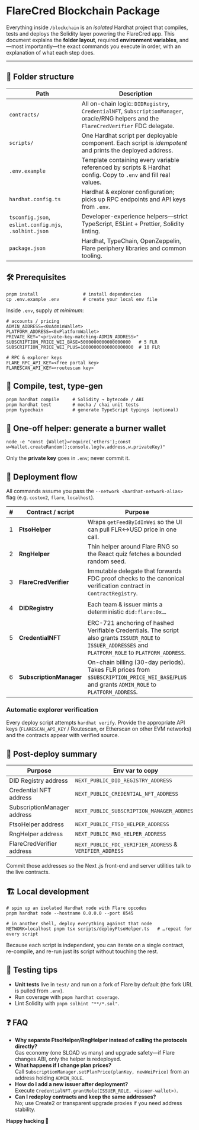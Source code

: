 # FlareCred Blockchain Package

Everything inside `/blockchain` is an _isolated_ Hardhat project that compiles, tests and deploys the Solidity layer powering the FlareCred app. This document explains the **folder layout**, required **environment variables**, and—most importantly—the exact commands you execute in order, with an explanation of what each step does.

- - -

## 📂 Folder structure

| Path | Description |
| --- | --- |
| `contracts/` | All on-chain logic: `DIDRegistry`, `CredentialNFT`, `SubscriptionManager`, oracle/RNG helpers and the `FlareCredVerifier` FDC delegate. |
| `scripts/` | One Hardhat script per deployable component. Each script is _idempotent_ and prints the deployed address. |
| `.env.example` | Template containing every variable referenced by scripts & Hardhat config. Copy to `.env` and fill real values. |
| `hardhat.config.ts` | Hardhat & explorer configuration; picks up RPC endpoints and API keys from `.env`. |
| `tsconfig.json`, `eslint.config.mjs`, `.solhint.json` | Developer-experience helpers—strict TypeScript, ESLint + Prettier, Solidity linting. |
| `package.json` | Hardhat, TypeChain, OpenZeppelin, Flare periphery libraries and common tooling. |

## 🛠 Prerequisites

```
pnpm install                 # install dependencies
cp .env.example .env         # create your local env file
```

Inside `.env`, supply _at minimum_:

```
# accounts / pricing
ADMIN_ADDRESS=<0xAdminWallet>
PLATFORM_ADDRESS=<0xPlatformWallet>
PRIVATE_KEY="<private-key-matching-ADMIN_ADDRESS>"
SUBSCRIPTION_PRICE_WEI_BASE=5000000000000000000   # 5 FLR
SUBSCRIPTION_PRICE_WEI_PLUS=10000000000000000000  # 10 FLR

# RPC & explorer keys
FLARE_RPC_API_KEY=<free portal key>
FLARESCAN_API_KEY=<routescan key>
```

## 🔨 Compile, test, type-gen

```
pnpm hardhat compile     # Solidity → bytecode / ABI
pnpm hardhat test        # mocha / chai unit tests
pnpm typechain           # generate TypeScript typings (optional)
```

## 📝 One-off helper: generate a burner wallet

```
node -e "const {Wallet}=require('ethers');const w=Wallet.createRandom();console.log(w.address,w.privateKey)"
```

Only the **private key** goes in `.env`; never commit it.

## 🚀 Deployment flow

All commands assume you pass the `--network <hardhat-network-alias>` flag (e.g. `coston2`, `flare`, `localhost`).

| #   | Contract / script | Purpose | Command |
| --- | --- | --- | --- |
| 1   | **FtsoHelper** | Wraps `getFeedByIdInWei` so the UI can pull FLR↔USD price in one call. | `pnpm hardhat run scripts/deployFtsoHelper.ts --network coston2` |
| 2   | **RngHelper** | Thin helper around Flare RNG so the React quiz fetches a bounded random seed. | `pnpm hardhat run scripts/deployRngHelper.ts --network coston2` |
| 3   | **FlareCredVerifier** | Immutable delegate that forwards FDC proof checks to the canonical verification contract in `ContractRegistry`. | `pnpm hardhat run scripts/deployFlareCredVerifier.ts --network coston2` |
| 4   | **DIDRegistry** | Each team & issuer mints a deterministic `did:flare:0x…`. | `pnpm hardhat run scripts/deployDIDRegistry.ts --network coston2` |
| 5   | **CredentialNFT** | ERC-721 anchoring of hashed Verifiable Credentials. The script also grants `ISSUER_ROLE` to `ISSUER_ADDRESSES` and `PLATFORM_ROLE` to `PLATFORM_ADDRESS`. | `pnpm hardhat run scripts/deployCredentialNFT.ts --network coston2` |
| 6   | **SubscriptionManager** | On-chain billing (30-day periods). Takes FLR prices from `$SUBSCRIPTION_PRICE_WEI_BASE`/`PLUS` and grants `ADMIN_ROLE` to `PLATFORM_ADDRESS`. | `pnpm hardhat run scripts/deploySubscriptionManager.ts --network coston2` |

### Automatic explorer verification

Every deploy script attempts `hardhat verify`. Provide the appropriate API keys (`FLARESCAN_API_KEY` / Routescan, or Etherscan on other EVM networks) and the contracts appear with verified source.

## 🔑 Post-deploy summary

| Purpose | Env var to copy | Where to paste |
| --- | --- | --- |
| DID Registry address | `NEXT_PUBLIC_DID_REGISTRY_ADDRESS` | `/web/.env` |
| Credential NFT address | `NEXT_PUBLIC_CREDENTIAL_NFT_ADDRESS` | `/web/.env` |
| SubscriptionManager address | `NEXT_PUBLIC_SUBSCRIPTION_MANAGER_ADDRESS` | `/web/.env` |
| FtsoHelper address | `NEXT_PUBLIC_FTSO_HELPER_ADDRESS` | `/web/.env` |
| RngHelper address | `NEXT_PUBLIC_RNG_HELPER_ADDRESS` | `/web/.env` |
| FlareCredVerifier address | `NEXT_PUBLIC_FDC_VERIFIER_ADDRESS` & `VERIFIER_ADDRESS` | `/web/.env` and `/blockchain/.env` |

Commit those addresses so the Next .js front-end and server utilities talk to the live contracts.

## 🏗 Local development

```
# spin up an isolated Hardhat node with Flare opcodes
pnpm hardhat node --hostname 0.0.0.0 --port 8545

# in another shell, deploy everything against that node
NETWORK=localhost pnpm tsx scripts/deployFtsoHelper.ts   # …repeat for every script
```

Because each script is independent, you can iterate on a single contract, re-compile, and re-run just its script without touching the rest.

## 🧪 Testing tips

*   **Unit tests** live in `test/` and run on a fork of Flare by default (the fork URL is pulled from `.env`).
*   Run coverage with `pnpm hardhat coverage`.
*   Lint Solidity with `pnpm solhint "**/*.sol"`.

## ❓ FAQ

*   **Why separate FtsoHelper/RngHelper instead of calling the protocols directly?**  
    Gas economy (one SLOAD vs many) and upgrade safety—if Flare changes ABI, only the helper is redeployed.
*   **What happens if I change plan prices?**  
    Call `SubscriptionManager.setPlanPrice(planKey, newWeiPrice)` from an address holding `ADMIN_ROLE`.
*   **How do I add a new issuer after deployment?**  
    Execute `CredentialNFT.grantRole(ISSUER_ROLE, <issuer-wallet>)`.
*   **Can I redeploy contracts and keep the same addresses?**  
    No; use Create2 or transparent upgrade proxies if you need address stability.

**Happy hacking 🚀**